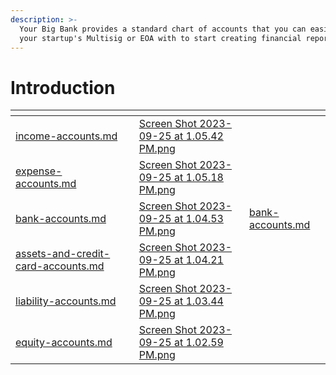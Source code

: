 ```yaml
---
description: >-
  Your Big Bank provides a standard chart of accounts that you can easily sync
  your startup's Multisig or EOA with to start creating financial reports.
---
```


# Introduction

<table data-view="cards"><thead><tr><th data-type="content-ref"></th><th data-type="files"></th><th data-hidden data-card-cover data-type="files"></th><th data-hidden data-card-target data-type="content-ref"></th></tr></thead><tbody><tr><td><a href="the-accounts/income-accounts.md">income-accounts.md</a></td><td></td><td><a href="../../.gitbook/assets/Screen Shot 2023-09-25 at 1.05.42 PM.png">Screen Shot 2023-09-25 at 1.05.42 PM.png</a></td><td></td></tr><tr><td><a href="the-accounts/expense-accounts.md">expense-accounts.md</a></td><td></td><td><a href="../../.gitbook/assets/Screen Shot 2023-09-25 at 1.05.18 PM.png">Screen Shot 2023-09-25 at 1.05.18 PM.png</a></td><td></td></tr><tr><td><a href="the-accounts/bank-accounts.md">bank-accounts.md</a></td><td></td><td><a href="../../.gitbook/assets/Screen Shot 2023-09-25 at 1.04.53 PM.png">Screen Shot 2023-09-25 at 1.04.53 PM.png</a></td><td><a href="the-accounts/bank-accounts.md">bank-accounts.md</a></td></tr><tr><td><a href="the-accounts/assets-and-credit-card-accounts.md">assets-and-credit-card-accounts.md</a></td><td></td><td><a href="../../.gitbook/assets/Screen Shot 2023-09-25 at 1.04.21 PM.png">Screen Shot 2023-09-25 at 1.04.21 PM.png</a></td><td></td></tr><tr><td><a href="the-accounts/liability-accounts.md">liability-accounts.md</a></td><td></td><td><a href="../../.gitbook/assets/Screen Shot 2023-09-25 at 1.03.44 PM.png">Screen Shot 2023-09-25 at 1.03.44 PM.png</a></td><td></td></tr><tr><td><a href="the-accounts/equity-accounts.md">equity-accounts.md</a></td><td></td><td><a href="../../.gitbook/assets/Screen Shot 2023-09-25 at 1.02.59 PM.png">Screen Shot 2023-09-25 at 1.02.59 PM.png</a></td><td></td></tr></tbody></table>
